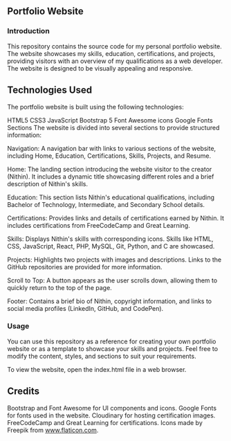 ## Portfolio Website 
### Introduction
This repository contains the source code for my personal portfolio website. The website showcases my skills, education, certifications, and projects, providing visitors with an overview of my qualifications as a web developer. The website is designed to be visually appealing and responsive.

## Technologies Used
The portfolio website is built using the following technologies:

HTML5
CSS3
JavaScript
Bootstrap 5
Font Awesome icons
Google Fonts
Sections
The website is divided into several sections to provide structured information:


Navigation: A navigation bar with links to various sections of the website, including Home, Education, Certifications, Skills, Projects, and Resume.

Home: The landing section introducing the website visitor to the creator (Nithin). It includes a dynamic title showcasing different roles and a brief description of Nithin's skills.

Education: This section lists Nithin's educational qualifications, including Bachelor of Technology, Intermediate, and Secondary School details.

Certifications: Provides links and details of certifications earned by Nithin. It includes certifications from FreeCodeCamp and Great Learning.

Skills: Displays Nithin's skills with corresponding icons. Skills like HTML, CSS, JavaScript, React, PHP, MySQL, Git, Python, and C are showcased.

Projects: Highlights two projects with images and descriptions. Links to the GitHub repositories are provided for more information.

Scroll to Top: A button appears as the user scrolls down, allowing them to quickly return to the top of the page.

Footer: Contains a brief bio of Nithin, copyright information, and links to social media profiles (LinkedIn, GitHub, and CodePen).

### Usage
You can use this repository as a reference for creating your own portfolio website or as a template to showcase your skills and projects. Feel free to modify the content, styles, and sections to suit your requirements.

To view the website, open the index.html file in a web browser.

## Credits
Bootstrap and Font Awesome for UI components and icons.
Google Fonts for fonts used in the website.
Cloudinary for hosting certification images.
FreeCodeCamp and Great Learning for certifications.
Icons made by Freepik from www.flaticon.com.

